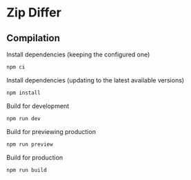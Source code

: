 # Zip Differ

## Compilation

Install dependencies (keeping the configured one)

```sh
npm ci
```

Install dependencies (updating to the latest available versions)

```sh
npm install
```

Build for development

```sh
npm run dev
```

Build for previewing production

```sh
npm run preview
```

Build for production

```sh
npm run build
```
